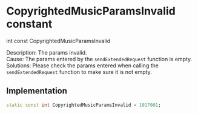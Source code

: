 


# CopyrightedMusicParamsInvalid constant







int const CopyrightedMusicParamsInvalid
  




<p>Description: The params invalid. <br>Cause: The params entered by the <code>sendExtendedRequest</code> function is empty. <br>Solutions: Please check the params entered when calling the <code>sendExtendedRequest</code> function to make sure it is not empty.</p>



## Implementation

```dart
static const int CopyrightedMusicParamsInvalid = 1017001;
```







